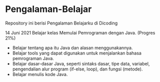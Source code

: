 # Pengalaman-Belajar
Repository ini berisi Pengalaman Belajarku di Dicoding

14 Juni 2021
Belajar kelas Memulai Pemrograman dengan Java. (Progres 21%)
  * Belajar tentang apa itu Java dan alasan menggunakannya.
  * Belajar tools yang dapat digunakan untuk menjalankan bahasa pemrograman Java.
  * Belajar dasar-dasar Java, seperti sintaks dasar, tipe data, variabel, pengendalian alur program (if-else, loop), dan fungsi (metode).
  * Belajar menulis kode Java.
